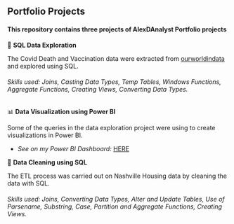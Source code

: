 ## Portfolio Projects

#### This repository contains three projects of AlexDAnalyst Portfolio projects

:compass: **SQL Data Exploration**
    
  The Covid Death and Vaccination data were extracted from [ourworldindata](https://ourworldindata.org/covid-deaths) and explored using SQL.
    
###### Skills used: Joins, Casting Data Types, Temp Tables, Windows Functions, Aggregate Functions, Creating Views, Converting Data Types.

:bar_chart: **Data Visualization using Power BI**
    
  Some of the queries in the data exploration project were using to create visualizations in Power BI.
  - *See on my Power BI Dashboard:* [HERE](https://app.powerbi.com/groups/d6bcd25c-dd72-4f13-9883-203d87c14051/reports/d63df2f9-b189-4e4a-ba7c-9bda6b111bf3/ReportSection)
    
:broom: **Data Cleaning using SQL**
    
  The ETL process was carried out on Nashville Housing data by cleaning the data with SQL.

###### Skills used: Joins, Converting Data Types, Alter and Update Tables, Use of Parsename, Substring, Case, Partition and Aggregate Functions, Creating Views.
